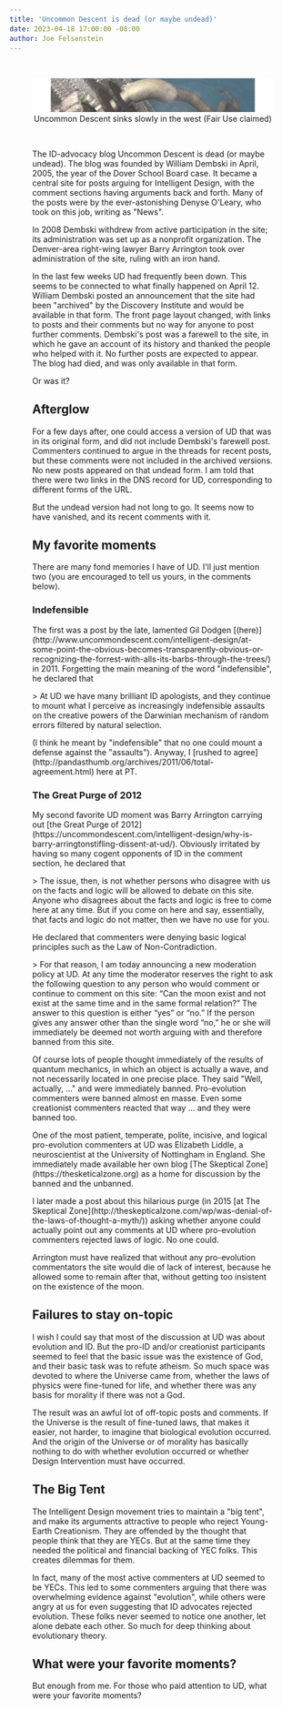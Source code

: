 ```yaml
---
title: 'Uncommon Descent is dead (or maybe undead)'
date: 2023-04-18 17:00:00 -08:00
author: Joe Felsenstein
---
```


&nbsp;

<figure><img src="/uploads/2023/undead.png" alt="part of UD logo"/><figcaption><div align="center">Uncommon Descent sinks slowly in the west (Fair Use claimed)</div></figcaption>

&nbsp;

The ID-advocacy blog Uncommon Descent is dead (or maybe undead).  The blog was founded by 
William Dembski in April, 2005, the year of the Dover School Board case.  It became a central 
site for posts arguing for Intelligent Design, with the comment sections having arguments 
back and forth.  Many of the posts were by the ever-astonishing Denyse O'Leary, who took on this job, writing as "News".
  <p></p>
In 2008 Dembski withdrew from active participation in the site; its administration was
set up as a nonprofit organization. The Denver-area right-wing lawyer Barry Arrington 
took over administration of the site, ruling with an iron hand.
<p></p>
In the last few weeks UD had frequently been down.  This seems to be connected to what finally happened on April 12.  William Dembski posted an announcement that the site had been "archived" by the 
Discovery Institute and would be available in that form.  The front page layout changed, 
with links to posts and their comments but no way for anyone to post further comments.  Dembski's post was a farewell to the site, in which he gave an account of its history and thanked 
the people who helped with it.  No further posts are expected to appear. 
The blog had died, and was only available in that form.  
<p></p>
Or was it?

<!--comment-->

## Afterglow
  
<p></p>
For a few days after, one could access a version of UD that was in its original form, and 
did not include Dembski's farewell post.  Commenters continued to argue in the threads 
for recent posts, but these comments were not included in the archived versions.  No new 
posts appeared on that undead form.  I am told that there were two links in the DNS record 
for UD, corresponding to different forms of the URL.
<p></p>
But the undead version had not long to go.  It seems now to have vanished, and its recent 
comments with it.
<p></p>

## My favorite moments

  <p></p>
There are many fond memories I have of UD.  I'll just mention two (you are encouraged to 
tell us yours, in the comments below).
<p></p>

### Indefensible

  <p></p>
The first was a post by the late, lamented Gil Dodgen [(here)](http://www.uncommondescent.com/intelligent-design/at-some-point-the-obvious-becomes-transparently-obvious-or-recognizing-the-forrest-with-alls-its-barbs-through-the-trees/) in 2011.  Forgetting the main meaning of the word "indefensible", he declared that
<p></p>
> At UD we have many brilliant ID apologists, and they continue to mount what I perceive as increasingly indefensible assaults on the creative powers of the Darwinian mechanism of random errors filtered by natural selection.
<p></p>
(I think he meant by "indefensible" that no one could mount a defense against the "assaults").  Anyway, I [rushed to agree](http://pandasthumb.org/archives/2011/06/total-agreement.html) here at PT.
<p></p>
  
### The Great Purge of 2012

  <p></p>
My second favorite UD moment was Barry Arrington carrying out [the Great Purge of 2012](https://uncommondescent.com/intelligent-design/why-is-barry-arringtonstifling-dissent-at-ud/).  Obviously 
irritated by having so many cogent opponents of ID in the comment section, he declared that 
<p></p>
> The issue, then, is not whether persons who disagree with us on the facts and logic will be allowed to debate on this site. Anyone who disagrees about the facts and logic is free to come here at any time. But if you come on here and say, essentially, that facts and logic do not matter, then we have no use for you.
<p></p>
He declared that commenters were denying basic logical principles such as the Law of Non-Contradiction.
<p></p>
> For that reason, I am today announcing a new moderation policy at UD. At any time the moderator reserves the right to ask the following question to any person who would comment or continue to comment on this site: “Can the moon exist and not exist at the same time and in the same formal relation?” The answer to this question is either “yes” or “no.” If the person gives any answer other than the single word “no,” he or she will immediately be deemed not worth arguing with and therefore banned from this site.
<p></p>
Of course lots of people thought immediately of the results of quantum mechanics, in which 
an object is actually a wave, and not necessarily located in one precise place.  They said "Well, 
actually, ..." and were immediately banned.  Pro-evolution commenters were banned almost 
en masse.  Even some creationist commenters reacted that way ... and they were banned too.
<p></p>
One of the most patient, temperate, polite, incisive, and logical pro-evolution commenters at UD was 
Elizabeth Liddle, a neuroscientist at the University of Nottingham in England.  She 
immediately made available her own blog [The Skeptical Zone](https://thesketicalzone.org) as 
a home for discussion by the banned and the unbanned.
<p></p>
I later made a post about this hilarious purge (in 2015 [at The Skeptical Zone](http://theskepticalzone.com/wp/was-denial-of-the-laws-of-thought-a-myth/)) asking whether 
anyone could actually point out any comments at UD where pro-evolution commenters rejected laws of logic.  No 
one could.
<p></p>
Arrington must have realized that without any pro-evolution commentators the site would 
die of lack of interest, because he allowed some to remain after that, without 
getting too insistent on the existence of the moon.
<p></p>

## Failures to stay on-topic
  
<p></p>
I wish I could say that most of the discussion at UD was about evolution 
and ID.  But the pro-ID and/or creationist participants seemed to feel 
that the basic issue was the existence of God, and their basic task was 
to refute atheism.  So much space was devoted to where the Universe 
came from, whether the laws of physics were fine-tuned for life, and 
whether there was any basis for morality if there was not a God.
<p></p>
The result was an awful lot of off-topic posts and comments.  If the 
Universe is the result of fine-tuned laws, that makes it easier, 
not harder, to imagine that biological evolution occurred.  And the 
origin of the Universe or of morality has basically nothing to do 
with whether evolution occurred or whether Design Intervention must 
have occurred.
<p></p>

## The Big Tent
  
  <p></p>
The Intelligent Design movement tries to maintain a "big tent", 
and make its arguments attractive to people who reject 
Young-Earth Creationism.  They are offended by the thought that 
people think that they are YECs.  But at the same time they 
needed the political and financial backing of YEC folks. This 
creates dilemmas for them.
<p></p>
In fact, many of the most active commenters at UD seemed to 
be YECs. This led to some commenters arguing that there 
was overwhelming evidence against "evolution", while others 
were angry at us for even suggesting that ID advocates 
rejected evolution.  These folks never seemed to notice one 
another, let alone debate each other.  So much for deep thinking 
about evolutionary theory.
<p></p>

  ## What were your favorite moments?

  <p></p>
But enough from me.  For those who paid attention to UD, what were 
your favorite moments?

